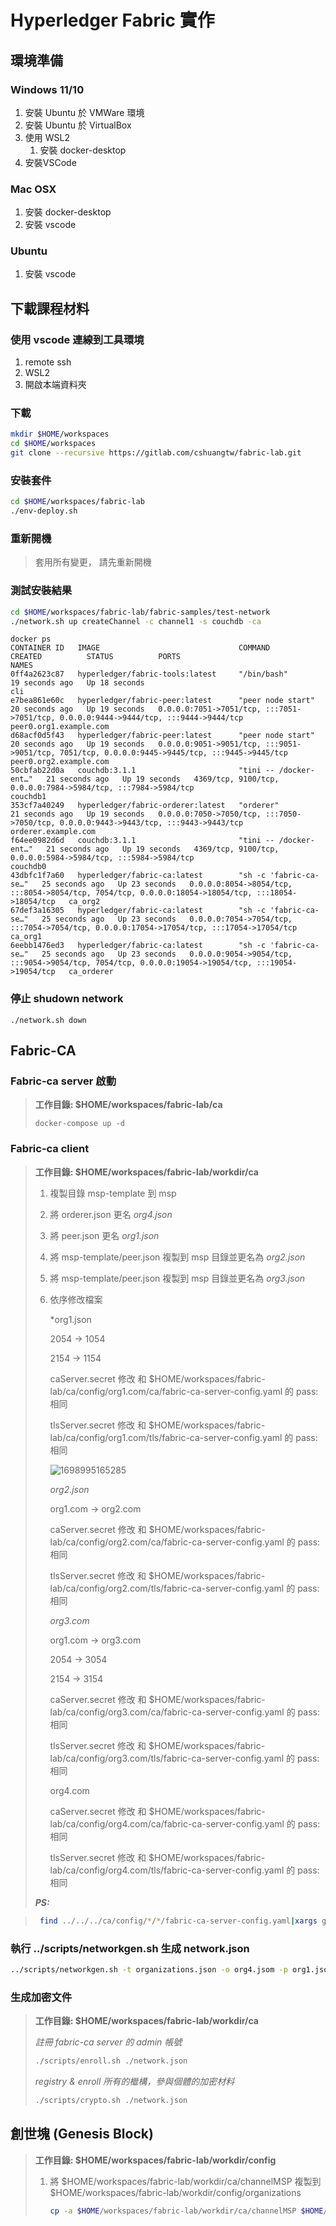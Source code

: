 # Hyperledger Fabric 實作

## 環境準備

### Windows 11/10

1. 安裝 Ubuntu 於 VMWare 環境
2. 安裝 Ubuntu 於 VirtualBox
3. 使用 WSL2
   1. 安裝 docker-desktop
4. 安裝VSCode

### Mac OSX

1. 安裝 docker-desktop
2. 安裝 vscode

### Ubuntu

1. 安裝 vscode

## 下載課程材料

### 使用 vscode 連線到工具環境

1. remote ssh
2. WSL2
3. 開啟本端資料夾

### 下載

```bash
mkdir $HOME/workspaces
cd $HOME/workspaces
git clone --recursive https://gitlab.com/cshuangtw/fabric-lab.git
```

### 安裝套件

```bash
cd $HOME/workspaces/fabric-lab
./env-deploy.sh
```

### 重新開機

> 套用所有變更， 請先重新開機

### 測試安裝結果

```bash
cd $HOME/workspaces/fabric-lab/fabric-samples/test-network
./network.sh up createChannel -c channel1 -s couchdb -ca
```

```docker
docker ps
CONTAINER ID   IMAGE                               COMMAND                   CREATED          STATUS          PORTS                                                                                                NAMES
0ff4a2623c87   hyperledger/fabric-tools:latest     "/bin/bash"               19 seconds ago   Up 18 seconds                                                                                                        cli
e7bea861e60c   hyperledger/fabric-peer:latest      "peer node start"         20 seconds ago   Up 19 seconds   0.0.0.0:7051->7051/tcp, :::7051->7051/tcp, 0.0.0.0:9444->9444/tcp, :::9444->9444/tcp                 peer0.org1.example.com
d68acf0d5f43   hyperledger/fabric-peer:latest      "peer node start"         20 seconds ago   Up 19 seconds   0.0.0.0:9051->9051/tcp, :::9051->9051/tcp, 7051/tcp, 0.0.0.0:9445->9445/tcp, :::9445->9445/tcp       peer0.org2.example.com
50cbfab22d0a   couchdb:3.1.1                       "tini -- /docker-ent…"   21 seconds ago   Up 19 seconds   4369/tcp, 9100/tcp, 0.0.0.0:7984->5984/tcp, :::7984->5984/tcp                                        couchdb1
353cf7a40249   hyperledger/fabric-orderer:latest   "orderer"                 21 seconds ago   Up 19 seconds   0.0.0.0:7050->7050/tcp, :::7050->7050/tcp, 0.0.0.0:9443->9443/tcp, :::9443->9443/tcp                 orderer.example.com
f64ee0982d6d   couchdb:3.1.1                       "tini -- /docker-ent…"   21 seconds ago   Up 19 seconds   4369/tcp, 9100/tcp, 0.0.0.0:5984->5984/tcp, :::5984->5984/tcp                                        couchdb0
43dbfc1f7a60   hyperledger/fabric-ca:latest        "sh -c 'fabric-ca-se…"   25 seconds ago   Up 23 seconds   0.0.0.0:8054->8054/tcp, :::8054->8054/tcp, 7054/tcp, 0.0.0.0:18054->18054/tcp, :::18054->18054/tcp   ca_org2
67def3a16305   hyperledger/fabric-ca:latest        "sh -c 'fabric-ca-se…"   25 seconds ago   Up 23 seconds   0.0.0.0:7054->7054/tcp, :::7054->7054/tcp, 0.0.0.0:17054->17054/tcp, :::17054->17054/tcp             ca_org1
6eebb1476ed3   hyperledger/fabric-ca:latest        "sh -c 'fabric-ca-se…"   25 seconds ago   Up 23 seconds   0.0.0.0:9054->9054/tcp, :::9054->9054/tcp, 7054/tcp, 0.0.0.0:19054->19054/tcp, :::19054->19054/tcp   ca_orderer
```

### 停止 shudown network

```
./network.sh down
```

## Fabric-CA

### Fabric-ca server 啟動

> **工作目錄: $HOME/workspaces/fabric-lab/ca**
>
> ```bassh
> docker-compose up -d
> ```

### Fabric-ca client

> **工作目錄: $HOME/workspaces/fabric-lab/workdir/ca**
>
> 1. 複製目錄 msp-template 到 msp
> 2. 將 orderer.json 更名 *org4.json*
> 3. 將 peer.json 更名 *org1.json*
> 4. 將 msp-template/peer.json 複製到 msp 目錄並更名為 *org2.json*
> 5. 將 msp-template/peer.json 複製到 msp 目錄並更名為 *org3.json*
> 6. 依序修改檔案
>
>    *org1.json
> 
>    2054 -> 1054
> 
>    2154 -> 1154
> 
>    caServer.secret  修改 和 $HOME/workspaces/fabric-lab/ca/config/org1.com/ca/fabric-ca-server-config.yaml 的 pass: 相同
> 
>    tlsServer.secret  修改 和 $HOME/workspaces/fabric-lab/ca/config/org1.com/tls/fabric-ca-server-config.yaml 的 pass: 相同
>
>    ![1698995165285](image/README/1698995165285.png)
>
>    *org2.json*
> 
>    org1.com -> org2.com
> 
>    caServer.secret  修改 和 $HOME/workspaces/fabric-lab/ca/config/org2.com/ca/fabric-ca-server-config.yaml 的 pass: 相同
> 
>    tlsServer.secret  修改 和 $HOME/workspaces/fabric-lab/ca/config/org2.com/tls/fabric-ca-server-config.yaml 的 pass: 相同
>
>    *org3.com*
> 
>    org1.com -> org3.com
> 
>    2054 -> 3054
> 
>    2154 -> 3154
> 
>    caServer.secret  修改 和 $HOME/workspaces/fabric-lab/ca/config/org3.com/ca/fabric-ca-server-config.yaml 的 pass: 相同
> 
>    tlsServer.secret  修改 和 $HOME/workspaces/fabric-lab/ca/config/org3.com/tls/fabric-ca-server-config.yaml 的 pass: 相同
>
>    org4.com
> 
>    caServer.secret  修改 和 $HOME/workspaces/fabric-lab/ca/config/org4.com/ca/fabric-ca-server-config.yaml 的 pass: 相同
> 
>    tlsServer.secret  修改 和 $HOME/workspaces/fabric-lab/ca/config/org4.com/tls/fabric-ca-server-config.yaml 的 pass: 相同
>
> ***PS:***

> ```bash
>  find ../../../ca/config/*/*/fabric-ca-server-config.yaml|xargs grep pass:
> ```

### 執行 ../scripts/networkgen.sh 生成  network.json

```bash
../scripts/networkgen.sh -t organizations.json -o org4.jsom -p org1.json -p org2.json -p org3.json -O ../network.json
```
### 生成加密文件

> **工作目錄: $HOME/workspaces/fabric-lab/workdir/ca**
>
> *註冊 fabric-ca server 的 admin 帳號*
> ```bash
> ./scripts/enroll.sh ./network.json 
> ```
> *registry & enroll 所有的檵構，參與個體的加密材料*
> ```bash
> ./scripts/crypto.sh ./network.json
> ```

## 創世塊 (Genesis Block)

> **工作目錄: $HOME/workspaces/fabric-lab/workdir/config**
> 1. 將 $HOME/workspaces/fabric-lab/workdir/ca/channelMSP 複製到 $HOME/workspaces/fabric-lab/workdir/config/organizations
>    ```bash
>    cp -a $HOME/workspaces/fabric-lab/workdir/ca/channelMSP $HOME/workspaces/fabric-lab/workdir/config/organizations
>    ```
